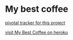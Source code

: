 # My best coffee

[pivotal tracker for this project](https://www.pivotaltracker.com/s/projects/1047508)

[visit My Best Coffee on heroku](http://mybestcoffee.herokuapp.com/)


